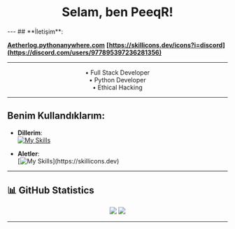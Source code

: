 
<h1 align="center">Selam, ben  PeeqR! </h1> 
---
## **İletişim**:

**[Aetherlog.pythonanywhere.com](https://aetherlog.pythonanywhere.com/)**
**[https://skillicons.dev/icons?i=discord](https://discord.com/users/977895397236281356)**


---


<p align="center">
  •  Full Stack Developer <br>
  •  Python Developer <br>
  •  Ethical Hacking   
</p>

---

## **Benim Kullandıklarım**:

- **Dillerim**:\
[![My Skills](https://skillicons.dev/icons?i=js,html,css,cpp,py,rust)](https://skillicons.dev)

- **Aletler**:\
[![My Skills](https://skillicons.dev/icons?i=discord,vscode,windows,)](https://skillicons.dev)
---

## 📊 **GitHub Statistics**
<p align="center">
  <img src="https://github-readme-stats.vercel.app/api?username=Aetherlog&show_icons=true&theme=tokyonight" />
  <img src="https://github-readme-stats.vercel.app/api/top-langs/?username=Aetherlog&layout=compact&theme=tokyonight" />
</p>

---

